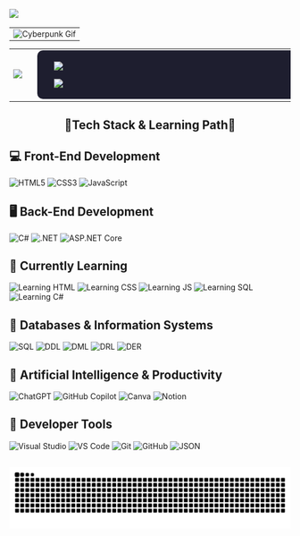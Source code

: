 <p align="center">    
      
<a href="https://github.com/DenverCoder1/readme-typing-svg"><img src="https://readme-typing -svg.herokuapp.com?  font=Time+New+Roman&color=black&size=30&center=true&vCenter=true&width=600&height=100&lines=Hola,+Soy+la+makina;++;Estudiante+de+ORT+Yatay,;Especialidad:+Informática,;Front-End,;Back-End,;Enfocado+en+la+excelencia"></a>  
</p>   
<table align="center">   
   
<td align="center" valign="top">  
<img src="https://i.pinimg.com/originals/1e/68/4d/1e684d15ad21997f1a92adfae922cfe5.gif" alt="Cyberpunk Gif" width="100%" />  
</table>        
       
       
<table align="center">       
  <tr>     
    <!-- GIF izquierdo -->
    <td align="center" valign="middle" style="padding-right: 20px;"> 
      <img src="https://media4.giphy.com/media/v1.Y2lkPTc5MGI3NjExdjNoemo5ejY3MTl5b2Q4Zml0dXVhdXc2MmltOHRqNmwzMW82bWgzZSZlcD12MV9pbnRlcm5hbF9naWZfYnlfaWQmY3Q9Zw/3oriO01iyPI9sEn3Pi/giphy.gif" width="400" />
    </td>   
    <!-- Bloque central más grande y centrado verticalmente -->
    <td align="center" valign="middle">
      <div style="background-color: #1e1e2f; border-radius: 10px; padding: 20px; width: 500px;">
        <img src="https://github-readme-stats.vercel.app/api?username=sebacalvino&show_icons=true&theme=jolly" width="480" style="display: block; margin: auto;" />
        <img src="https://github-readme-streak-stats.herokuapp.com?user=sebacalvino&theme=jolly&date_format=M%20j%5B%2C%20Y%5D" width="480" style="display: block; margin: auto; margin-top: 15px;" />
      </div>
    </td>
    <!-- GIF derecho -->
    <td align="center" valign="middle" style="padding-left: 20px;">
      <img src="https://media4.giphy.com/media/v1.Y2lkPTc5MGI3NjExdjNoemo5ejY3MTl5b2Q4Zml0dXVhdXc2MmltOHRqNmwzMW82bWgzZSZlcD12MV9pbnRlcm5hbF9naWZfYnlfaWQmY3Q9Zw/3oriO01iyPI9sEn3Pi/giphy.gif" width="400" />
    </td>
  </tr> 
</table>

 




<h2 align="center">🌚Tech Stack & Learning Path🌚</h2>

## 💻 Front-End Development

![HTML5](https://img.shields.io/badge/HTML5-purple?style=for-the-badge&logo=html5&logoColor=white)
![CSS3](https://img.shields.io/badge/CSS3-purple?style=for-the-badge&logo=css3&logoColor=white)
![JavaScript](https://img.shields.io/badge/JavaScript-purple?style=for-the-badge&logo=javascript&logoColor=white)

## 🖥️ Back-End Development

![C#](https://img.shields.io/badge/C%23-purple?style=for-the-badge&logo=c-sharp&logoColor=white)
![.NET](https://img.shields.io/badge/.NET-purple?style=for-the-badge&logo=dotnet&logoColor=white)
![ASP.NET Core](https://img.shields.io/badge/ASP.NET_Core-purple?style=for-the-badge&logo=dotnet&logoColor=white)

## 📘 Currently Learning

![Learning HTML](https://img.shields.io/badge/Learning_HTML-purple?style=for-the-badge&logo=html5&logoColor=white)
![Learning CSS](https://img.shields.io/badge/Learning_CSS-purple?style=for-the-badge&logo=css3&logoColor=white)
![Learning JS](https://img.shields.io/badge/Learning_JS-purple?style=for-the-badge&logo=javascript&logoColor=white)
![Learning SQL](https://img.shields.io/badge/Learning_SQL-purple?style=for-the-badge&logo=postgresql&logoColor=white)
![Learning C#](https://img.shields.io/badge/Learning_C%23-purple?style=for-the-badge&logo=c-sharp&logoColor=white)

## 💾 Databases & Information Systems

![SQL](https://img.shields.io/badge/SQL-purple?style=for-the-badge&logo=postgresql&logoColor=white)
![DDL](https://img.shields.io/badge/DDL-purple?style=for-the-badge)
![DML](https://img.shields.io/badge/DML-purple?style=for-the-badge)
![DRL](https://img.shields.io/badge/DRL-purple?style=for-the-badge)
![DER](https://img.shields.io/badge/Entity_Relationship_Diagram-purple?style=for-the-badge)

## 🧠 Artificial Intelligence & Productivity

![ChatGPT](https://img.shields.io/badge/ChatGPT-purple?style=for-the-badge&logo=openai&logoColor=white)
![GitHub Copilot](https://img.shields.io/badge/GitHub_Copilot-purple?style=for-the-badge&logo=github&logoColor=white)
![Canva](https://img.shields.io/badge/Canva-purple?style=for-the-badge&logo=canva&logoColor=white)
![Notion](https://img.shields.io/badge/Notion-purple?style=for-the-badge&logo=notion&logoColor=white)

## 🔧 Developer Tools

![Visual Studio](https://img.shields.io/badge/Visual_Studio-purple?style=for-the-badge&logo=visual-studio&logoColor=white)
![VS Code](https://img.shields.io/badge/VS_Code-purple?style=for-the-badge&logo=visual-studio-code&logoColor=white)
![Git](https://img.shields.io/badge/Git-purple?style=for-the-badge&logo=git&logoColor=white)
![GitHub](https://img.shields.io/badge/GitHub-purple?style=for-the-badge&logo=github&logoColor=white)
![JSON](https://img.shields.io/badge/JSON-purple?style=for-the-badge&logo=json&logoColor=white)

 ## <div align="center">  
  
   ![snake gif](https://github.com/TechnologyHell/TechnologyHell/blob/output/github-snake-dark.svg)
  </div> 

